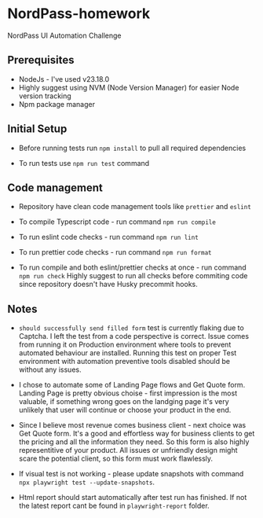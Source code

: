 # NordPass-homework

NordPass UI Automation Challenge

## Prerequisites

* NodeJs - I've used v23.18.0
* Highly suggest using NVM (Node Version Manager) for easier Node version tracking
* Npm package manager

## Initial Setup

* Before running tests run `npm install` to pull all required dependencies

* To run tests use `npm run test` command

## Code management

* Repository have clean code management tools like `prettier` and `eslint`

* To compile Typescript code - run command `npm run compile`

* To run eslint code checks - run command `npm run lint`

* To run prettier code checks - run command `npm run format`

* To run compile and both eslint/prettier checks at once - run command `npm run check`
Highly suggest to run all checks before commiting code since repository doesn't have Husky precommit hooks.

## Notes

* `should successfully send filled form` test is currently flaking due to Captcha. I left the test from a code perspective is correct. Issue comes from running it on Production environment where tools to prevent automated behaviour are installed. Running this test on proper Test environment with automation preventive tools disabled should be without any issues.

* I chose to automate some of Landing Page flows and Get Quote form. Landing Page is pretty obvious choise - first impression is the most valuable, if something wrong goes on the landging page it's very unlikely that user will continue or choose your product in the end. 

* Since I believe most revenue comes business client - next choice was Get Quote form. It's a good and effortless way for business clients to get the pricing and all the information they need. So this form is also highly representitive of your product. All issues or unfriendly design might scare the potential client, so this form must work flawlessly.

* If visual test is not working - please update snapshots with command `npx playwright test --update-snapshots`.

* Html report should start automatically after test run has finished. If not the latest report cant be found in `playwright-report` folder.